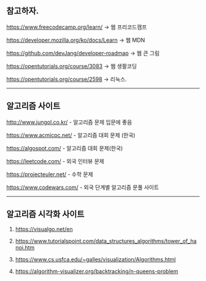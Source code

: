 
## 참고하자.

https://www.freecodecamp.org/learn/            -> 웹 프리코드캠프

https://developer.mozilla.org/ko/docs/Learn     -> 웹 MDN

https://github.com/devJang/developer-roadmap   -> 웹 큰 그림 

https://opentutorials.org/course/3083         -> 웹 생활코딩

https://opentutorials.org/course/2598         -> 리눅스.


____________________________________________________________________________________________________
## 알고리즘 사이트

http://www.jungol.co.kr/ - 알고리즘 문제 입문에 좋음

https://www.acmicpc.net/ - 알고리즘 대회 문제 (한국)

https://algospot.com/ - 알고리즘 대회 문제(한국)

https://leetcode.com/ - 외국 인터뷰 문제

https://projecteuler.net/ - 수학 문제

https://www.codewars.com/ - 외국 단계별 알고리즘 문풀 사이트

___________________________________________________________________________________________________
## 알고리즘 시각화 사이트


1. https://visualgo.net/en

2. https://www.tutorialspoint.com/data_structures_algorithms/tower_of_hanoi.htm

3. https://www.cs.usfca.edu/~galles/visualization/Algorithms.html

4. https://algorithm-visualizer.org/backtracking/n-queens-problem
